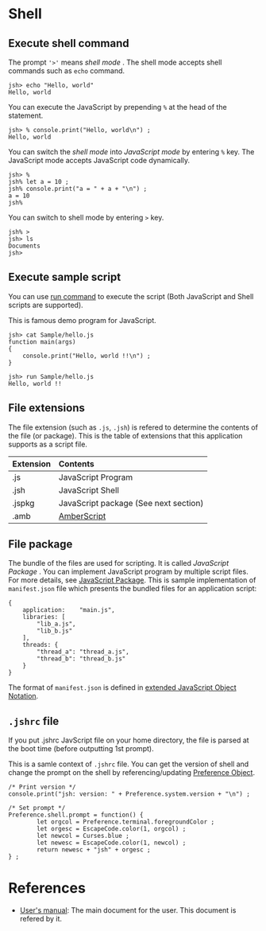 # Shell
## Execute shell command
The prompt `'>'` means *shell mode* .
The shell mode accepts shell commands such as `echo` command.
````
jsh> echo "Hello, world"
Hello, world
````
You can execute the JavaScript by prepending `%` at the head of the statement.
````
jsh> % console.print("Hello, world\n") ;
Hello, world
````
You can switch the *shell mode* into *JavaScript mode* by entering `%` key. The JavaScript mode accepts JavaScript code dynamically.
````
jsh> %
jsh% let a = 10 ;
jsh% console.print("a = " + a + "\n") ;
a = 10
jsh%
````
You can switch to shell mode by entering `>` key.
````
jsh% >
jsh> ls
Documents
jsh>
````

## Execute sample script
You can use [run command](https://github.com/steelwheels/JSTools/blob/master/Document/builtins/run-man.md) to execute the script (Both JavaScript and Shell scripts are supported).

This is famous demo program for JavaScript.
````
jsh> cat Sample/hello.js
function main(args)
{
	console.print("Hello, world !!\n") ;
}

jsh> run Sample/hello.js
Hello, world !!
````

## File extensions
The file extension (such as `.js`, `.jsh`) is refered to determine the contents of the file (or package).
This is the table of extensions that this application supports as a script file.

|Extension  |Contents                       |
|:--        |:--                            |
|.js        |JavaScript Program             |
|.jsh       |JavaScript Shell               |
|.jspkg     |JavaScript package (See next section)  |
|.amb       |[AmberScript](https://github.com/steelwheels/Amber/blob/master/Document/amber-language.md) |

## File package
The bundle of the files are used for scripting. It is called _JavaScript Package_ . You can implement JavaScript program by multiple script files.
For more details, see [JavaScript Package](https://github.com/steelwheels/JSTools/blob/master/Document/jspkg.md).
This is sample implementation of `manifest.json` file which presents the bundled files for an application script:
````
{
	application:	"main.js",
	libraries: [
		"lib_a.js",
		"lib_b.js"
	],
	threads: {
		"thread_a": "thread_a.js",
		"thread_b": "thread_b.js"
	}
}
````
The format of `manifest.json` is defined in [extended JavaScript Object Notation](https://github.com/steelwheels/KiwiScript/blob/master/KiwiLibrary/Document/Data/eJSON.md).

## `.jshrc` file
If you put .jshrc JavScript file on your home directory, the file is parsed at the boot time (before outputting 1st prompt).

This is a samle context of `.jshrc` file. You can get the version of shell and change the prompt on the shell by referencing/updating [Preference Object](https://github.com/steelwheels/KiwiScript/blob/master/KiwiLibrary/Document/Class/Preference.md).

````
/* Print version */
console.print("jsh: version: " + Preference.system.version + "\n") ;

/* Set prompt */
Preference.shell.prompt = function() {
        let orgcol = Preference.terminal.foregroundColor ;
        let orgesc = EscapeCode.color(1, orgcol) ;
        let newcol = Curses.blue ;
        let newesc = EscapeCode.color(1, newcol) ;
        return newesc + "jsh" + orgesc ;
} ;
````

# References
* [User's manual](https://github.com/steelwheels/JSTerminal#readme): The main document for the user. This document is refered by it.
